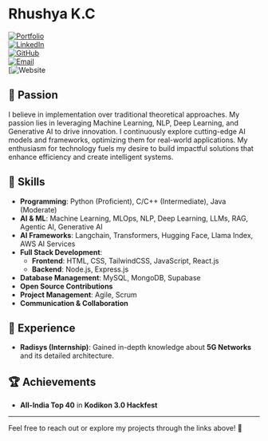 # Rhushya K.C  

[![Portfolio](https://img.shields.io/badge/Portfolio-Visit-blue)](https://rhushya.github.io/Portfolio/)  
[![LinkedIn](https://img.shields.io/badge/LinkedIn-Profile-blue)](https://www.linkedin.com/in/rhushya-kc)  
[![GitHub](https://img.shields.io/badge/GitHub-Profile-black)](https://github.com/Rhushya)  
[![Email](https://img.shields.io/badge/Email-Contact-red)](mailto:rhushya2004@gmail.com)  
[![Website](rhushya.netlify.app)

## 🚀 Passion  

I believe in implementation over traditional theoretical approaches. My passion lies in leveraging Machine Learning, NLP, Deep Learning, and Generative AI to drive innovation. I continuously explore cutting-edge AI models and frameworks, optimizing them for real-world applications. My enthusiasm for technology fuels my desire to build impactful solutions that enhance efficiency and create intelligent systems.  

## 🔧 Skills  

- **Programming**: Python (Proficient), C/C++ (Intermediate), Java (Moderate)  
- **AI & ML**: Machine Learning, MLOps, NLP, Deep Learning, LLMs, RAG, Agentic AI, Generative AI  
- **AI Frameworks**: Langchain, Transformers, Hugging Face, Llama Index, AWS AI Services  
- **Full Stack Development**:  
  - **Frontend**: HTML, CSS, TailwindCSS, JavaScript, React.js  
  - **Backend**: Node.js, Express.js  
- **Database Management**: MySQL, MongoDB, Supabase  
- **Open Source Contributions**  
- **Project Management**: Agile, Scrum  
- **Communication & Collaboration**  

## 💼 Experience  

- **Radisys (Internship)**: Gained in-depth knowledge about **5G Networks** and its detailed architecture.  

## 🏆 Achievements  

- **All-India Top 40** in **Kodikon 3.0 Hackfest**  

---

Feel free to reach out or explore my projects through the links above! 🚀  
